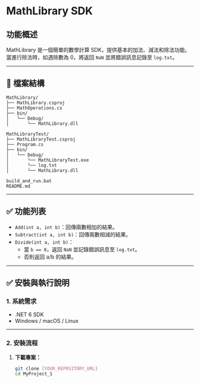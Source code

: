 # MathLibrary SDK

## 功能概述

MathLibrary 是一個簡單的數學計算 SDK，提供基本的加法、減法和除法功能。當進行除法時，如遇除數為 0，將返回 `NaN` 並將錯誤訊息記錄至 `log.txt`。

---

## 📂 檔案結構

```
MathLibrary/
├── MathLibrary.csproj
├── MathOperations.cs
├── bin/
│   └── Debug/
│       └── MathLibrary.dll

MathLibraryTest/
├── MathLibraryTest.csproj
├── Program.cs
├── bin/
│   └── Debug/
│       └── MathLibraryTest.exe
│       └── log.txt
│       └── MathLibrary.dll

build_and_run.bat
README.md
```

---

## ✅ 功能列表

- `Add(int a, int b)`：回傳兩數相加的結果。
- `Subtract(int a, int b)`：回傳兩數相減的結果。
- `Divide(int a, int b)`：
  - 當 `b == 0`，返回 `NaN` 並記錄錯誤訊息至 `log.txt`。
  - 否則返回 a/b 的結果。

---

## ✅ 安裝與執行說明

### 1. 系統需求

- .NET 6 SDK
- Windows / macOS / Linux

---

### 2. 安裝流程

1. **下載專案：**

   ```bash
   git clone [YOUR_REPOSITORY_URL]
   cd MyProject_1

